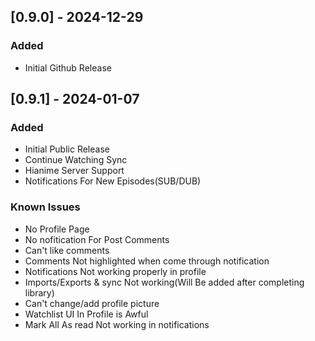 ## [0.9.0] - 2024-12-29
### Added
- Initial Github Release
## [0.9.1] - 2024-01-07
### Added
- Initial Public Release
- Continue Watching Sync
- Hianime Server Support
- Notifications For New Episodes(SUB/DUB)

### Known Issues
 - No Profile Page
 - No nofitication For Post Comments
 - Can't like comments
 - Comments Not highlighted when come through notification
 - Notifications Not working properly in profile
 - Imports/Exports & sync Not working(Will Be added after completing library)
 - Can't change/add profile picture
 - Watchlist UI In Profile is Awful
 - Mark All As read Not working in notifications
